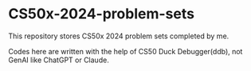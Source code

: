 # CS50x-2024-problem-sets
This repository stores CS50x 2024 problem sets completed by me.

Codes here are written with the help of CS50 Duck Debugger(ddb), not GenAI like ChatGPT or Claude.

